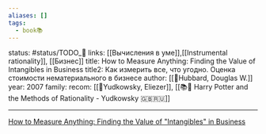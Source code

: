 ```yaml
---
aliases: []
tags:
  - book📚
---
```

status: #status/TODO_🌱
links:  [[Вычисления в уме]],[[Instrumental rationality]], [[Бизнес]]
title: How to Measure Anything: Finding the Value of Intangibles in Business
title2: Как измерить все, что угодно. Оценка стоимости нематериального в бизнесе
author: [[👤Hubbard, Douglas W.]]
year: 2007
family:
recom: [[👤Yudkowsky, Eliezer]], [[📚🌳 Harry Potter and the Methods of Rationality - Yudkowsky 🇬🇧🇷🇺]]

---

[How to Measure Anything: Finding the Value of "Intangibles" in Business](https://www.goodreads.com/book/show/444653.How_to_Measure_Anything?from_search=true&from_srp=true&qid=Yf7ClBdVtp&rank=1)



